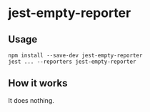 # jest-empty-reporter

## Usage

    npm install --save-dev jest-empty-reporter
    jest ... --reporters jest-empty-reporter

## How it works

It does nothing.
